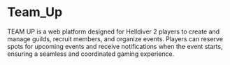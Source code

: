 # Team_Up
TEAM UP is a web platform designed for Helldiver 2 players to create and manage guilds, recruit members, and organize events. Players can reserve spots for upcoming events and receive notifications when the event starts, ensuring a seamless and coordinated gaming experience.
